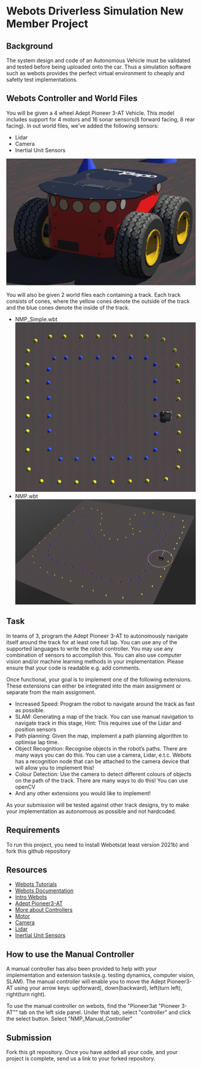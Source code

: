 # Webots Driverless Simulation New Member Project

## Background
The system design and code of an Autonomous Vehicle must be validated and tested before being uploaded onto the car. Thus a simulation software such as webots provides the perfect virtual environment to cheaply and safetly test implementations.  

## Webots Controller and World Files
You will be given a 4 wheel Adept Pioneer 3-AT Vehicle. This model includes support for 4 motors and 16 sonar sensors(8 forward facing, 8 rear facing). In out world files, we've added the following sensors:

* Lidar
* Camera
* Inertial Unit Sensors

![adept_pioneer3-at](/adept_pioneer3-at.png)

You will also be given 2 world files each containing a track. Each track consists of cones, where the yellow cones denote the outside of the track and the blue cones denote the inside of the track. 

* NMP_Simple.wbt
![nmp_simple](/nmp_simple.png)
* NMP.wbt
![nmp](/nmp.png)

## Task
In teams of 3, program the Adept Pioneer 3-AT to autonomously navigate itself around the track for at least one full lap. You can use any of the supported languages to write the robot controller. You may use any combination of sensors to accomplish this. You can also use computer vision and/or machine learning methods in your implementation. Please ensure that your code is readable e.g. add comments. 

Once functional, your goal is to implement one of the following extensions. These extensions can either be integrated into the main assignment or separate from the main assignment. 
* Increased Speed: Program the robot to navigate around the track as fast as possible. 
* SLAM: Generating a map of the track. You can use manual navigation to navigate track in this stage, Hint: This requires use of the Lidar and position sensors 
* Path planning: Given the map, implement a path planning algorithm to optimise lap time. 
* Object Recognition:  Recognise objects in the robot’s paths. There are many ways you can do this. You can use a camera, Lidar, e.t.c. Webots has a recognition node that can be attached to the camera device that will allow you to implement this! 
* Colour Detection: Use the camera to detect different colours of objects on the path of the track. There are many ways to do this! You can use openCV
* And any other extensions you would like to implement!

As your submission will be tested against other track designs, try to make your implementation as autonomous as possible and not hardcoded. 

## Requirements
To run this project, you need to install Webots(at least version 2021b) and fork this github repository

## Resources
* [Webots Tutorials](https://cyberbotics.com/doc/guide/tutorials)
* [Webots Documentation](https://cyberbotics.com/doc/reference/nodes-and-api-functions)
* [Intro Webots](https://cyberbotics.com/doc/guide/tutorial-1-your-first-simulation-in-webots)
* [Adept Pioneer3-AT](https://cyberbotics.com/doc/guide/pioneer-3at)
* [More about Controllers](https://cyberbotics.com/doc/guide/tutorial-4-more-about-controllers)
* [Motor](https://www.cyberbotics.com/doc/reference/motor)
* [Camera](https://www.cyberbotics.com/doc/reference/camera)
* [Lidar](https://www.cyberbotics.com/doc/reference/lidar)
* [Inertial Unit Sensors](https://cyberbotics.com/doc/reference/inertialunit)

## How to use the Manual Controller
A manual controller has also been provided to help with your implementation and extension tasks(e.g. testing dynamics, computer vision, SLAM). The manual controller will enable you to move the Adept Pioneer3-AT using your arrow keys: up(forward), down(backward), left(turn left), right(turn right).

To use the manual controller on webots, find the "Pioneer3at "Pioneer 3-AT"" tab on the left side panel. Under that tab, select "controller" and click the select button. Select "NMP_Manual_Controller"


## Submission
Fork this git repository. Once you have added all your code, and your project is complete, send us a link to your forked repository. 